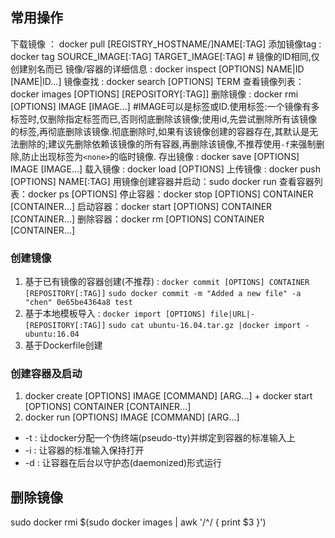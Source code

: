 ## 常用操作
下载镜像 ： docker pull [REGISTRY_HOSTNAME/]NAME[:TAG]
添加镜像tag : docker tag SOURCE_IMAGE[:TAG] TARGET_IMAGE[:TAG] # 镜像的ID相同,仅创建别名而已
镜像/容器的详细信息 : docker inspect [OPTIONS] NAME|ID [NAME|ID...]
镜像查找 : docker search [OPTIONS] TERM
查看镜像列表：docker images [OPTIONS] [REPOSITORY[:TAG]]
删除镜像 : docker rmi [OPTIONS] IMAGE [IMAGE...] #IMAGE可以是标签或ID.使用标签:一个镜像有多标签时,仅删除指定标签而已,否则彻底删除该镜像;使用id,先尝试删除所有该镜像的标签,再彻底删除该镜像.彻底删除时,如果有该镜像创建的容器存在,其默认是无法删除的;建议先删除依赖该镜像的所有容器,再删除该镜像,不推荐使用`-f`来强制删除,防止出现标签为`<none>`的临时镜像.
存出镜像 : docker save [OPTIONS] IMAGE [IMAGE...]
载入镜像 : docker load [OPTIONS]
上传镜像 : docker push [OPTIONS] NAME[:TAG]
用镜像创建容器并启动：sudo docker run
查看容器列表：docker ps [OPTIONS]
停止容器：docker stop [OPTIONS] CONTAINER [CONTAINER...]
启动容器：docker start [OPTIONS] CONTAINER [CONTAINER...]
删除容器：docker rm [OPTIONS] CONTAINER [CONTAINER...]

### 创建镜像

1. 基于已有镜像的容器创建(不推荐) : `docker commit [OPTIONS] CONTAINER [REPOSITORY[:TAG]]`
`sudo docker commit -m "Added a new file" -a "chen" 0e65be4364a8 test`
1. 基于本地模板导入 : `docker import [OPTIONS] file|URL|- [REPOSITORY[:TAG]]`
`sudo cat ubuntu-16.04.tar.gz |docker import - ubuntu:16.04`
1. 基于Dockerfile创建

### 创建容器及启动
1. docker create [OPTIONS] IMAGE [COMMAND] [ARG...] + docker start [OPTIONS] CONTAINER [CONTAINER...]
1. docker run [OPTIONS] IMAGE [COMMAND] [ARG...]
- -t : 让docker分配一个伪终端(pseudo-tty)并绑定到容器的标准输入上
- -i : 让容器的标准输入保持打开
- -d : 让容器在后台以守护态(daemonized)形式运行

## 删除镜像
sudo docker rmi $(sudo docker images | awk '/^<none>/ { print $3 }')

